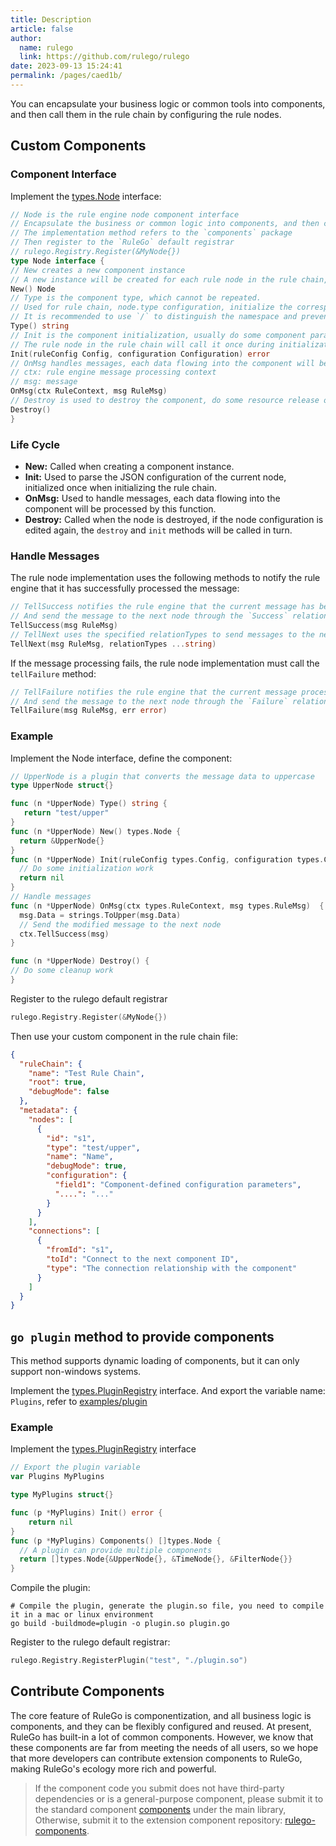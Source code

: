 ```yaml
---
title: Description
article: false
author: 
  name: rulego
  link: https://github.com/rulego/rulego
date: 2023-09-13 15:24:41
permalink: /pages/caed1b/
---
```


You can encapsulate your business logic or common tools into components, and then call them in the rule chain by configuring the rule nodes.

## Custom Components

### Component Interface

Implement the [types.Node](https://github.com/rulego/rulego/blob/main/api/types/types.go) interface:

```go
// Node is the rule engine node component interface
// Encapsulate the business or common logic into components, and then call the component through the rule chain configuration method
// The implementation method refers to the `components` package
// Then register to the `RuleGo` default registrar
// rulego.Registry.Register(&MyNode{})
type Node interface {
// New creates a new component instance
// A new instance will be created for each rule node in the rule chain, and the data is independent
New() Node
// Type is the component type, which cannot be repeated.
// Used for rule chain, node.type configuration, initialize the corresponding component
// It is recommended to use `/` to distinguish the namespace and prevent conflicts. For example: x/httpClient
Type() string
// Init is the component initialization, usually do some component parameter configuration or client initialization operations
// The rule node in the rule chain will call it once during initialization
Init(ruleConfig Config, configuration Configuration) error
// OnMsg handles messages, each data flowing into the component will be processed by this function
// ctx: rule engine message processing context
// msg: message
OnMsg(ctx RuleContext, msg RuleMsg)
// Destroy is used to destroy the component, do some resource release operations
Destroy()
}
```

### Life Cycle

- **New:** Called when creating a component instance.
- **Init:** Used to parse the JSON configuration of the current node, initialized once when initializing the rule chain.
- **OnMsg:** Used to handle messages, each data flowing into the component will be processed by this function.
- **Destroy:** Called when the node is destroyed, if the node configuration is edited again, the `destroy` and `init` methods will be called in turn.

### Handle Messages

The rule node implementation uses the following methods to notify the rule engine that it has successfully processed the message:
```go
// TellSuccess notifies the rule engine that the current message has been processed successfully,
// And send the message to the next node through the `Success` relationship
TellSuccess(msg RuleMsg)
// TellNext uses the specified relationTypes to send messages to the next node
TellNext(msg RuleMsg, relationTypes ...string)
```

If the message processing fails, the rule node implementation must call the `tellFailure` method:
```go
// TellFailure notifies the rule engine that the current message processing failed,
// And send the message to the next node through the `Failure` relationship
TellFailure(msg RuleMsg, err error)
```

### Example

Implement the Node interface, define the component:

```go
// UpperNode is a plugin that converts the message data to uppercase
type UpperNode struct{}

func (n *UpperNode) Type() string {
   return "test/upper"
}
func (n *UpperNode) New() types.Node {
  return &UpperNode{}
}
func (n *UpperNode) Init(ruleConfig types.Config, configuration types.Configuration) error {
  // Do some initialization work
  return nil
}
// Handle messages
func (n *UpperNode) OnMsg(ctx types.RuleContext, msg types.RuleMsg)  {
  msg.Data = strings.ToUpper(msg.Data)
  // Send the modified message to the next node
  ctx.TellSuccess(msg)
}

func (n *UpperNode) Destroy() {
// Do some cleanup work
}
```

Register to the rulego default registrar
```go
rulego.Registry.Register(&MyNode{})
```

Then use your custom component in the rule chain file:

``` json
{
  "ruleChain": {
    "name": "Test Rule Chain",
    "root": true,
    "debugMode": false
  },
  "metadata": {
    "nodes": [
      {
        "id": "s1",
        "type": "test/upper",
        "name": "Name",
        "debugMode": true,
        "configuration": {
          "field1": "Component-defined configuration parameters",
          "....": "..."
        }
      }
    ],
    "connections": [
      {
        "fromId": "s1",
        "toId": "Connect to the next component ID",
        "type": "The connection relationship with the component"
      }
    ]
  }
}
```

## `go plugin` method to provide components

This method supports dynamic loading of components, but it can only support non-windows systems.

Implement the [types.PluginRegistry](https://github.com/rulego/rulego/blob/main/api/types/types.go) interface.
And export the variable name: `Plugins`, refer to [examples/plugin](https://github.com/rulego/rulego/tree/main/examples/plugin)

### Example
Implement the [types.PluginRegistry](https://github.com/rulego/rulego/blob/main/api/types/types.go) interface

```go
// Export the plugin variable
var Plugins MyPlugins

type MyPlugins struct{}

func (p *MyPlugins) Init() error {
    return nil
}
func (p *MyPlugins) Components() []types.Node {
  // A plugin can provide multiple components
  return []types.Node{&UpperNode{}, &TimeNode{}, &FilterNode{}}
}
```

Compile the plugin:
``` shell
# Compile the plugin, generate the plugin.so file, you need to compile it in a mac or linux environment
go build -buildmode=plugin -o plugin.so plugin.go
```

Register to the rulego default registrar:
```go
rulego.Registry.RegisterPlugin("test", "./plugin.so")
```

## Contribute Components

The core feature of RuleGo is componentization, and all business logic is components, and they can be flexibly configured and reused. At present, RuleGo has built-in a lot of common components.
However, we know that these components are far from meeting the needs of all users, so we hope that more developers can contribute extension components to RuleGo, making RuleGo's ecology more rich and powerful.

> If the component code you submit does not have third-party dependencies or is a general-purpose component, please submit it to the standard component [components](https://github.com/rulego/rulego) under the main library,
> Otherwise, submit it to the extension component repository: [rulego-components](https://github.com/rulego/rulego-components).